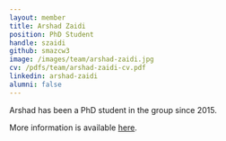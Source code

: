 ```yaml
---
layout: member
title: Arshad Zaidi
position: PhD Student
handle: szaidi
github: smazcw3
image: /images/team/arshad-zaidi.jpg
cv: /pdfs/team/arshad-zaidi-cv.pdf
linkedin: arshad-zaidi
alumni: false
---
```


Arshad has been a PhD student in the group since 2015.


More information is available [here](https://smazcw3.github.io/).
